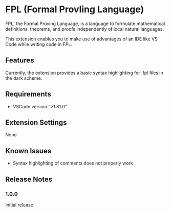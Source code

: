 # FPL (Formal Provling Language)

FPL, the Formal Proving Language, is a language to formulate mathematical definitions, theorems, and proofs independently of local natural languages.

This extension enables you to make use of advantages of an IDE like VS Code while writing code in FPL.

## Features

Currently, the extension provides a basic syntax highlighting for .fpl files in the dark scheme.

## Requirements

* VSCode version ">1.81.0"

## Extension Settings

None

## Known Issues

* Syntax highlighting of comments does not properly work

## Release Notes

### 1.0.0

Initial release
